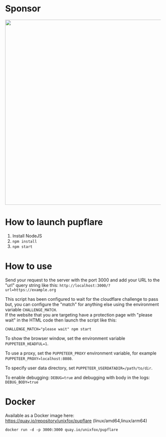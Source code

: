 # Sponsor

<a href="https://www.capsolver.com/?utm_source=github&utm_medium=repo&utm_campaign=scraping&utm_term=pupflare"><img src="https://github.com/unixfox/pupflare/assets/4016501/d1b66c77-16b8-455b-aefd-e07ecbed98d4" width="600" /></a>

# How to launch pupflare
1. Install NodeJS
2. `npm install`
3. `npm start`

# How to use
Send your request to the server with the port 3000 and add your URL to the "url" query string like this:
`http://localhost:3000/?url=https://example.org`

This script has been configured to wait for the cloudflare challenge to pass but, you can configure the "match" for anything else using the environment variable `CHALLENGE_MATCH`.  
If the website that you are targeting have a protection page with "please wait" in the HTML code then launch the script like this:
```
CHALLENGE_MATCH="please wait" npm start
```

To show the browser window, set the environment variable `PUPPETEER_HEADFUL=1`.

To use a proxy,
set the `PUPPETEER_PROXY` environment variable, for example `PUPPETEER_PROXY=localhost:8080`.

To specify user data directory, set `PUPPETEER_USERDATADIR=/path/to/dir`.

To enable debugging: `DEBUG=true` and debugging with body in the logs: `DEBUG_BODY=true`

# Docker
Available as a Docker image here: https://quay.io/repository/unixfox/pupflare (linux/amd64,linux/arm64)


```
docker run -d -p 3000:3000 quay.io/unixfox/pupflare
```
